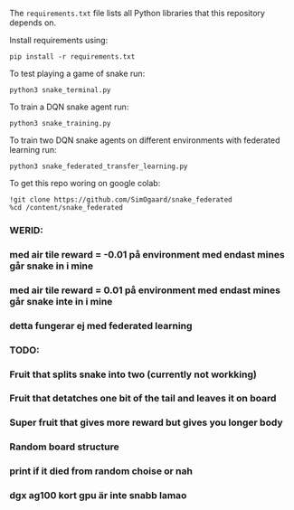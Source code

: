 The `requirements.txt` file lists all Python libraries that this repository depends on.

Install requirements using:
```
pip install -r requirements.txt
```

To test playing a game of snake run:
```
python3 snake_terminal.py
```

To train a DQN snake agent run:
```
python3 snake_training.py
```

To train two DQN snake agents on different environments with federated learning run:
```
python3 snake_federated_transfer_learning.py
```

To get this repo woring on google colab:
```
!git clone https://github.com/SimOgaard/snake_federated
%cd /content/snake_federated
```

### WERID:
###     med air tile reward = -0.01 på environment med endast mines går snake in i mine
###     med air tile reward = 0.01 på environment med endast mines går snake inte in i mine
###     detta fungerar ej med federated learning

### TODO:
###     Fruit that splits snake into two (currently not workking)
###     Fruit that detatches one bit of the tail and leaves it on board
###     Super fruit that gives more reward but gives you longer body
###     Random board structure
###
###     print if it died from random choise or nah
###     dgx ag100 kort gpu är inte snabb lamao